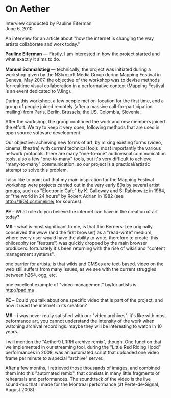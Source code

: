 # On Aether

Interview conducted by Pauline Eiferman     
June 6, 2010

An interview for an article about "how the internet is changing the way artists collaborate and work today."

**Pauline Eiferman** — Firstly, I am interested in how the project started and what exactly it aims to do.

**Manuel Schmalstieg** — technically, the project was initiated during a  workshop given by the N3krozoft Media Group during Mapping Festival in Geneva, May 2007. the objective of the workshop was to devise methods for realtime visual collaboration in a performative context (Mapping Festival is an event dedicated to VJing).

During this workshop, a few people met on-location for the first time, and a group of people joined remotely (after a massive call-for-participation mailing) from Paris, Berlin, Brussels, the US, Colombia, Slovenia.

After the workshop, the group continued the work and new members joined the effort. We try to keep it very open, following methods that are used in open source software development.

Our objective: achieving new forms of art, by mixing existing forms (video, cinema, theatre) with current technical tools, most importantly the various network protocols. there are many "one-to-one" audiovisual communication tools, also a few "one-to-many" tools, but it's very difficult to achieve "many-to-many" communication. so our project is a practical/artistic attempt to solve this problem.

I also like to point out that my main inspiration for the Mapping Festival workshop were projects carried out in the very early 80s by several artist groups, such as "Electronic Cafe" by K. Galloway and S. Rabinowitz in 1984, or "the world in 24 hours" by Robert Adrian in 1982 (see http://1904.cc/timeline/ for sources).

**PE** – What role do you believe the internet can have in the creation of art today?

**MS** – what is most significant to me, is that Tim Berners-Lee originally conceived the www (and the first browser) as a "read-write" medium, where every user would have the ability to write, therefore to create. this philosophy (or "feature") was quickly dropped by the main browser producers. fortunately it's been returning with the rise of wikis and "content management systems".

one barrier for artists, is that wikis and CMSes are text-based. video on the web still suffers from many issues, as we see with the current struggles between h264, ogg, etc.

one excellent example of "video management" by/for artists is http://pad.ma

**PE** – Could you talk about one specific video that is part of the project,
and how it used the internet in its creation?

**MS** – i was never really satisfied with our "video archives". it's like with most peformance art, you cannot understand the intensity of the work when watching archival recordings. maybe they will be interesting to watch in 10 years.

I will mention the "Aether9 LRRH archive remix", though. One function that we implemented in our streaming tool, during the "Little Red Riding Hood" performances in 2008, was an automated script that uploaded one video frame per minute to a special "archive" server. 

After a few months, i retrieved those thousands of images, and combined them into this "automated remix", that consists in many little fragments of rehearsals and performances. The soundtrack of the video is the live sound-mix that I made for the Montreal performance (at Perte-de-Signal, August 2008).